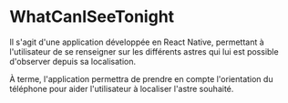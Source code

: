 # WhatCanISeeTonight

Il s'agit d'une application développée en React Native, permettant à l'utilisateur de se renseigner sur les différents astres qui lui est possible d'observer depuis sa localisation.

À terme, l'application permettra de prendre en compte l'orientation du téléphone pour aider l'utilisateur à localiser l'astre souhaité.
